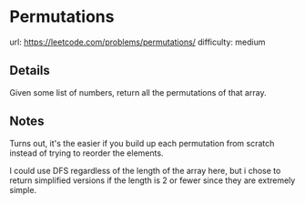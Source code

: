 # Permutations
url: https://leetcode.com/problems/permutations/
difficulty: medium

## Details
Given some list of numbers, return all the permutations of that array.

## Notes
Turns out, it's the easier if you build up each permutation 
from scratch instead of trying to reorder the elements.

I could use DFS regardless of the length of the array here, but i chose
to return simplified versions if the length is 2 or fewer since they are extremely simple.
